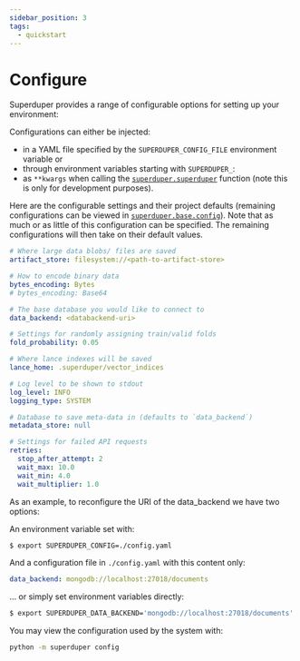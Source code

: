 ```yaml
---
sidebar_position: 3
tags:
  - quickstart
---
```


# Configure

Superduper provides a range of configurable options for setting
up your environment:

Configurations can either be injected:

- in a YAML file specified by the `SUPERDUPER_CONFIG_FILE` environment variable or
- through environment variables starting with `SUPERDUPER_`:
- as `**kwargs` when calling the [`superduper.superduper`](../core_api/connect.md) function (note this is only for development purposes).

Here are the configurable settings and their project defaults 
(remaining configurations can be viewed in [`superduper.base.config`](https://github.com/superduper/superduper/blob/main/superduper/base/config.py)). Note that as much or as little of this configuration can be specified. The remaining 
configurations will then take on their default values.


```yaml
# Where large data blobs/ files are saved
artifact_store: filesystem://<path-to-artifact-store>

# How to encode binary data
bytes_encoding: Bytes
# bytes_encoding: Base64

# The base database you would like to connect to
data_backend: <databackend-uri>

# Settings for randomly assigning train/valid folds
fold_probability: 0.05

# Where lance indexes will be saved
lance_home: .superduper/vector_indices

# Log level to be shown to stdout
log_level: INFO
logging_type: SYSTEM

# Database to save meta-data in (defaults to `data_backend`)
metadata_store: null

# Settings for failed API requests
retries:
  stop_after_attempt: 2
  wait_max: 10.0
  wait_min: 4.0
  wait_multiplier: 1.0
```

As an example, to reconfigure the URI of the data_backend we have two options:

An environment variable set with:

```bash
$ export SUPERDUPER_CONFIG=./config.yaml
```
And a configuration file in `./config.yaml` with this content only:

```yaml
data_backend: mongodb://localhost:27018/documents
```

... or simply set environment variables directly:

```bash
$ export SUPERDUPER_DATA_BACKEND='mongodb://localhost:27018/documents'
```

You may view the configuration used by the system with:

```bash
python -m superduper config
```
